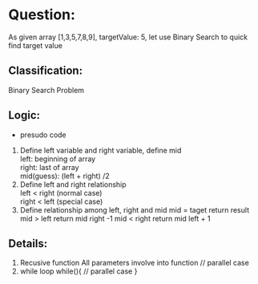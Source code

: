 # Question:

As given array [1,3,5,7,8,9], targetValue: 5, let use Binary Search to quick find target value

## Classification:

Binary Search Problem 

## Logic:

- presudo code 
1) Define left variable and right variable, define mid \
left: beginning of array \
right: last of array \
mid(guess): (left + right) /2 
2) Define left and right relationship \
    left < right (normal case) \
    right < left (special case) 
3) Define relationship among left, right and mid
    mid = taget return result 
    mid > left  return mid right -1 
    mid < right return mid left + 1
    
## Details: 

  1) Recusive function 
     All parameters involve into function
        // parallel case 
  2) while loop 
     while(){
        // parallel case 
     }

